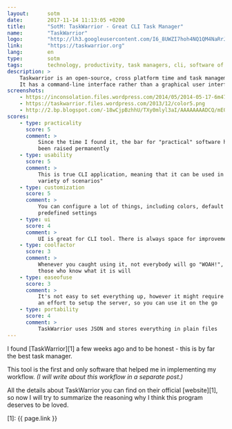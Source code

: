 ```yaml
---
layout:      sotm
date:        2017-11-14 11:13:05 +0200
title:       "SotM: TaskWarrior - Great CLI Task Manager"
name:        "TaskWarrior"
logo:        "http://lh3.googleusercontent.com/I6_8UWZI7hoh4NQ1QM4NaRrJfa_bSRgloOlQ2w_ADqelwUvTGJ1NsktlCgnByf7UHNk=w200"
link:        "https://taskwarrior.org"
lang:        en
type:        sotm
tags:        technology, productivity, task managers, cli, software of the month
description: >
    Taskwarrior is an open-source, cross platform time and task management tool.
    It has a command-line interface rather than a graphical user interface.
screenshots:
    - https://inconsolation.files.wordpress.com/2014/05/2014-05-17-6m47421-taskwarrior.jpg
    - https://taskwarrior.files.wordpress.com/2013/12/color5.png
    - http://2.bp.blogspot.com/-18wCjpBzhhU/TXy0mlyl3aI/AAAAAAAADCQ/mE0osfUWU9c/s1600/ListingTaskWarrior.png
scores:
    - type: practicality
      score: 5
      comment: >
          Since the time I found it, the bar for "practical" software has
          been raised permanently
    - type: usability
      score: 5
      comment: >
          This is true CLI application, meaning that it can be used in
          variety of scenarios"
    - type: customization
      score: 5
      comment: >
          You can configure a lot of things, including colors, default and
          predefined settings
    - type: ui
      score: 4
      comment: >
          UI is great for CLI tool. There is always space for improvement and I personally wasn't astonished with it, so 4 out of 5 is a good compromise
    - type: coolfactor
      score: 3
      comment: >
          Whenever you caught using it, not everybody will go "WOAH!", only
          those who know what it is will
    - type: easeofuse
      score: 3
      comment: >
          It's not easy to set everything up, however it might require quite
          an effort to setup the server, so you can use it on the go
    - type: portability
      score: 4
      comment: >
          TaskWarrior uses JSON and stores everything in plain files
---
```

I found [TaskWarrior][1] a few weeks ago and to be honest - this
is by far the best task manager.

This tool is the first and only software that helped me in implementing my
workflow. _(I will write about this workflow in a separate post.)_

All the details about TaskWarrior you can find on their official [website][1],
so now I will try to summarize the reasoning why I think this program deserves
to be loved.

[1]: {{ page.link }}
